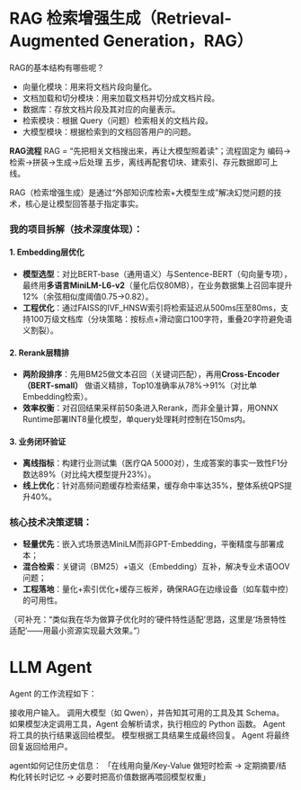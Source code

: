 # RAG 检索增强生成（Retrieval-Augmented Generation，RAG）
RAG的基本结构有哪些呢？
- 向量化模块：用来将文档片段向量化。
- 文档加载和切分模块：用来加载文档并切分成文档片段。
- 数据库：存放文档片段及其对应的向量表示。
- 检索模块：根据 Query（问题）检索相关的文档片段。
- 大模型模块：根据检索到的文档回答用户的问题。

**RAG流程**
RAG = “先把相关文档搜出来，再让大模型照着读”；流程固定为 编码→检索→拼装→生成→后处理 五步，离线再配套切块、建索引、存元数据即可上线。

RAG（检索增强生成）是通过“外部知识库检索+大模型生成”解决幻觉问题的技术，核心是让模型回答基于指定事实。  

### 我的项目拆解（技术深度体现）：  
#### 1. **Embedding层优化**  
- **模型选型**：对比BERT-base（通用语义）与Sentence-BERT（句向量专项），最终用**多语言MiniLM-L6-v2**（量化后仅80MB），在业务数据集上召回率提升12%（余弦相似度阈值0.75→0.82）。  
- **工程优化**：通过FAISS的IVF_HNSW索引将检索延迟从500ms压至80ms，支持100万级文档库（分块策略：按标点+滑动窗口100字符，重叠20字符避免语义割裂）。  

#### 2. **Rerank层精排**  
- **两阶段排序**：先用BM25做文本召回（关键词匹配），再用**Cross-Encoder（BERT-small）** 做语义精排，Top10准确率从78%→91%（对比单Embedding检索）。  
- **效率权衡**：对召回结果采样前50条进入Rerank，而非全量计算，用ONNX Runtime部署INT8量化模型，单query处理耗时控制在150ms内。  

#### 3. **业务闭环验证**  
- **离线指标**：构建行业测试集（医疗QA 5000对），生成答案的事实一致性F1分数达89%（对比纯大模型提升23%）。  
- **线上优化**：针对高频问题缓存检索结果，缓存命中率达35%，整体系统QPS提升40%。  

### 核心技术决策逻辑：  
- **轻量优先**：嵌入式场景选MiniLM而非GPT-Embedding，平衡精度与部署成本；  
- **混合检索**：关键词（BM25）+语义（Embedding）互补，解决专业术语OOV问题；  
- **工程落地**：量化+索引优化+缓存三板斧，确保RAG在边缘设备（如车载中控）的可用性。  

（可补充：“类似我在华为做算子优化时的‘硬件特性适配’思路，这里是‘场景特性适配’——用最小资源实现最大效果。”）

# LLM Agent
Agent 的工作流程如下：

接收用户输入。
调用大模型（如 Qwen），并告知其可用的工具及其 Schema。
如果模型决定调用工具，Agent 会解析请求，执行相应的 Python 函数。
Agent 将工具的执行结果返回给模型。
模型根据工具结果生成最终回复。
Agent 将最终回复返回给用户。

agent如何记住历史信息：
「在线用向量/Key-Value 做短时检索 → 定期摘要/结构化转长时记忆 → 必要时把高价值数据再喂回模型权重」